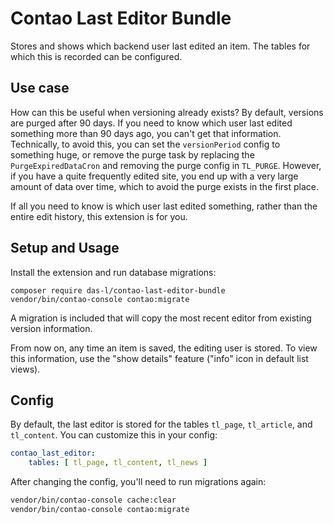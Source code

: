 # Contao Last Editor Bundle

Stores and shows which backend user last edited an item. The tables for which this is recorded can be configured.

## Use case

How can this be useful when versioning already exists? By default, versions are purged after 90 days. If you need to know which user last edited something more than 90 days ago, you can't get that information. Technically, to avoid this, you can set the `versionPeriod` config to something huge, or remove the purge task by replacing the `PurgeExpiredDataCron` and removing the purge config in `TL_PURGE`. However, if you have a quite frequently edited site, you end up with a very large amount of data over time, which to avoid the purge exists in the first place.

If all you need to know is which user last edited something, rather than the entire edit history, this extension is for you.

## Setup and Usage

Install the extension and run database migrations:

```
composer require das-l/contao-last-editor-bundle
vendor/bin/contao-console contao:migrate
```

A migration is included that will copy the most recent editor from existing version information.

From now on, any time an item is saved, the editing user is stored. To view this information, use the "show details" feature ("info" icon in default list views).

## Config

By default, the last editor is stored for the tables `tl_page`, `tl_article`, and `tl_content`. You can customize this in your config:

```yaml
contao_last_editor:
    tables: [ tl_page, tl_content, tl_news ]
```

After changing the config, you'll need to run migrations again:

```sh
vendor/bin/contao-console cache:clear
vendor/bin/contao-console contao:migrate
```
